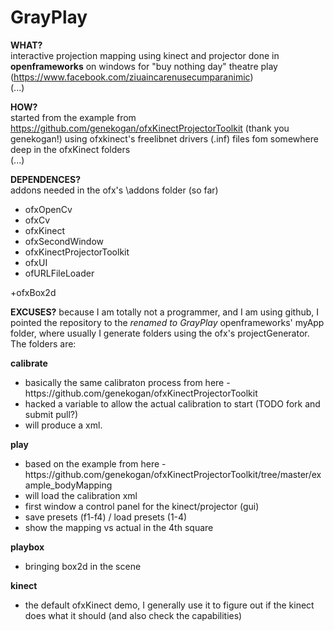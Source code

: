 GrayPlay
========

<b>WHAT?</b> <br> interactive projection mapping using kinect and projector done in <b>openframeworks</b> on windows for "buy nothing day" theatre play (https://www.facebook.com/ziuaincarenusecumparanimic) <br>
(...)

<b>HOW?</b> <br> started from the example from https://github.com/genekogan/ofxKinectProjectorToolkit (thank you genekogan!) using ofxkinect's freelibnet drivers (.inf) files fom somewhere deep in the ofxKinect folders <br>
(...) 

<b>DEPENDENCES?</b> <br> addons needed in the ofx's \addons folder (so far)

<ul>
<li>ofxOpenCv
<li>ofxCv
<li>ofxKinect
<li>ofxSecondWindow
<li>ofxKinectProjectorToolkit
<li>ofxUI
<li>ofURLFileLoader
</ul>
+ofxBox2d

<b>EXCUSES?</b> because I am totally not a programmer, and I am using github, I pointed the repository to the <i>renamed to GrayPlay</i> openframeworks' myApp folder, where usually I generate folders using the ofx's projectGenerator. The folders are:

<b>calibrate</b> <br>
<ul>
<li>basically the same calibraton process from here - https://github.com/genekogan/ofxKinectProjectorToolkit
<li>hacked a variable to allow the actual calibration to start (TODO fork and submit pull?)
<li>will produce a xml.
</ul>

<b>play</b> <br>
<ul>
<li>based on  the example from here - https://github.com/genekogan/ofxKinectProjectorToolkit/tree/master/example_bodyMapping
<li>will load the calibration xml
<li>first window a control panel for the kinect/projector (gui)
<li>save presets (f1-f4) / load presets (1-4)
<li>show the mapping vs actual in the 4th square
</ul>

<b>playbox</b> <br>
<ul>
<li>bringing box2d in the scene
</ul>

<b>kinect</b> <br>
<ul>
<li>the default ofxKinect demo, I generally use it to figure out if the kinect does what it should (and also check the capabilities)
</ul>
